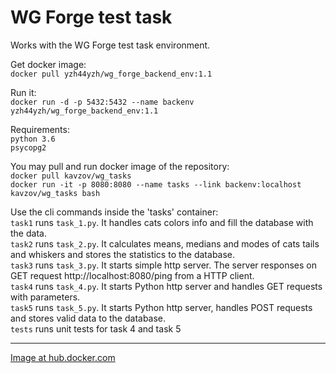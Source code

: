 # WG Forge test task
Works with the WG Forge test task environment.

Get docker image:  
`docker pull yzh44yzh/wg_forge_backend_env:1.1`

Run it:  
`docker run -d -p 5432:5432 --name backenv yzh44yzh/wg_forge_backend_env:1.1`

Requirements:  
`python 3.6`  
`psycopg2`

You may pull and run docker image of the repository:  
`docker pull kavzov/wg_tasks`  
`docker run -it -p 8080:8080 --name tasks --link backenv:localhost kavzov/wg_tasks bash`

Use the cli commands inside the 'tasks' container:  
`task1` runs `task_1.py`. It handles cats colors info and fill the database with the data.  
`task2` runs `task_2.py`. It calculates means, medians and modes of cats tails and whiskers and stores the statistics to the database.  
`task3` runs `task_3.py`. It starts simple http server. The server responses on GET request http://localhost:8080/ping from a HTTP client.  
`task4` runs `task_4.py`. It starts Python http server and handles GET requests with parameters.  
`task5` runs `task_5.py`. It starts Python http server, handles POST requests and stores valid data to the database.  
`tests` runs unit tests for task 4 and task 5

---
[Image at hub.docker.com](https://cloud.docker.com/u/kavzov/repository/docker/kavzov/wg_tasks)


